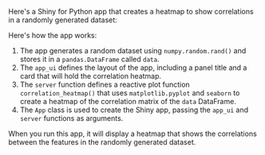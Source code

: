 Here's a Shiny for Python app that creates a heatmap to show correlations in a randomly generated dataset:



Here's how the app works:

1. The app generates a random dataset using `numpy.random.rand()` and stores it in a `pandas.DataFrame` called `data`.
2. The `app_ui` defines the layout of the app, including a panel title and a card that will hold the correlation heatmap.
3. The `server` function defines a reactive plot function `correlation_heatmap()` that uses `matplotlib.pyplot` and `seaborn` to create a heatmap of the correlation matrix of the `data` DataFrame.
4. The `App` class is used to create the Shiny app, passing the `app_ui` and `server` functions as arguments.

When you run this app, it will display a heatmap that shows the correlations between the features in the randomly generated dataset.